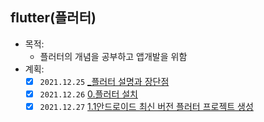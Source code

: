 ## flutter(플러터)
- 목적:
  - 플러터의 개념을 공부하고 앱개발을 위함
- 계획:
  - [x] `2021.12.25` [_플러터 설명과 장단점](../07.flutter(플러터)/2021/12/_플러터설명과장단점/2021.12.25_플러터설명과장단점.md)  
  - [x] `2021.12.26` [0.플러터 설치](../07.flutter(플러터)/2021/12/0.플러터설치/2021.12.25_0.플러터설치.md)
  - [x] `2021.12.27` [1.1안드로이드 최신 버전 플러터 프로젝트 생성](../07.flutter(플러터)/2021/12/1.1안드로이드최신버전프로젝트/2021.12.27_0.1안드로이드최신버전플러터프로젝트생성.md
)
